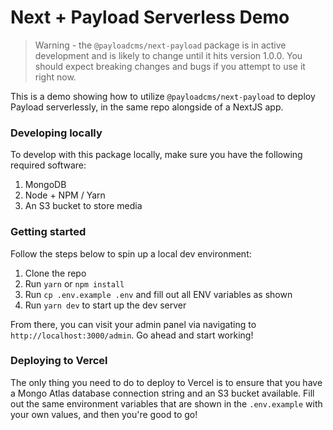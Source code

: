 # Next + Payload Serverless Demo

> Warning - the `@payloadcms/next-payload` package is in active development and is likely to change until it hits version 1.0.0. You should expect breaking changes and bugs if you attempt to use it right now.

This is a demo showing how to utilize `@payloadcms/next-payload` to deploy Payload serverlessly, in the same repo alongside of a NextJS app.

### Developing locally

To develop with this package locally, make sure you have the following required software:

1. MongoDB
2. Node + NPM / Yarn
3. An S3 bucket to store media

### Getting started

Follow the steps below to spin up a local dev environment:

1. Clone the repo
2. Run `yarn` or `npm install`
3. Run `cp .env.example .env` and fill out all ENV variables as shown
4. Run `yarn dev` to start up the dev server

From there, you can visit your admin panel via navigating to `http://localhost:3000/admin`. Go ahead and start working!

### Deploying to Vercel

The only thing you need to do to deploy to Vercel is to ensure that you have a Mongo Atlas database connection string and an S3 bucket available. Fill out the same environment variables that are shown in the `.env.example` with your own values, and then you're good to go!
